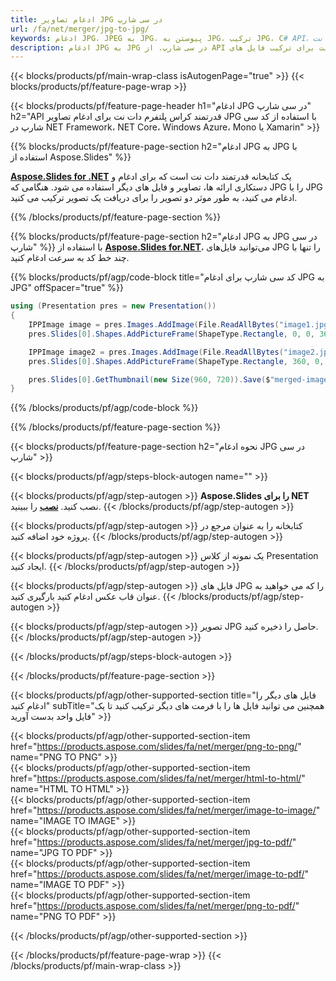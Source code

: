```yaml
---
title: ادغام تصاویر JPG در سی شارپ
url: /fa/net/merger/jpg-to-jpg/
keywords: ادغام JPG، JPEG به JPG، پیوستن به JPG، ترکیب JPG، C# API، کتابخانه دات نت
description: ادغام JPG به JPG در سی شارپ. از API کتابخانه دات نت برای ترکیب فایل های JPG استفاده کنید
---
```


{{< blocks/products/pf/main-wrap-class isAutogenPage="true" >}}
{{< blocks/products/pf/feature-page-wrap >}}

{{< blocks/products/pf/feature-page-header h1="ادغام JPG در سی شارپ" h2="API قدرتمند کراس پلتفرم دات نت برای ادغام تصاویر JPG با استفاده از کد سی شارپ در NET Framework، NET Core، Windows Azure، Mono یا Xamarin" >}}

{{% blocks/products/pf/feature-page-section h2="ادغام JPG به JPG با استفاده از Aspose.Slides" %}}

[**Aspose.Slides for .NET**](https://products.aspose.com/slides/fa/net/) یک کتابخانه قدرتمند دات نت است که برای ادغام و دستکاری ارائه ها، تصاویر و فایل های دیگر استفاده می شود. هنگامی که JPG را با JPG ادغام می کنید، به طور موثر دو تصویر را برای دریافت یک تصویر ترکیب می کنید.

{{% /blocks/products/pf/feature-page-section %}}




{{% blocks/products/pf/feature-page-section  h2="ادغام JPG به JPG در سی شارپ" %}}
با استفاده از [**Aspose.Slides for.NET**](https://products.aspose.com/slides/fa/net/)، می‌توانید فایل‌های JPG را تنها با چند خط کد به سرعت ادغام کنید.

{{% blocks/products/pf/agp/code-block title="کد سی شارپ برای ادغام JPG به JPG" offSpacer="true" %}}
```cs
using (Presentation pres = new Presentation())
{
    IPPImage image = pres.Images.AddImage(File.ReadAllBytes("image1.jpg"));
    pres.Slides[0].Shapes.AddPictureFrame(ShapeType.Rectangle, 0, 0, 360, 540, image);

    IPPImage image2 = pres.Images.AddImage(File.ReadAllBytes("image2.jpg"));
    pres.Slides[0].Shapes.AddPictureFrame(ShapeType.Rectangle, 360, 0, 360, 540, image2);

    pres.Slides[0].GetThumbnail(new Size(960, 720)).Save($"merged-image.jpg", ImageFormat.Jpeg);
}
```
{{% /blocks/products/pf/agp/code-block %}}

{{% /blocks/products/pf/feature-page-section %}}




{{< blocks/products/pf/feature-page-section  h2="نحوه ادغام JPG در سی شارپ" >}}


{{< blocks/products/pf/agp/steps-block-autogen name="" >}}


{{< blocks/products/pf/agp/step-autogen >}}
**Aspose.Slides را برای NET** نصب کنید. [**نصب**](https://docs.aspose.com/slides/net/installation/) را ببینید.
{{< /blocks/products/pf/agp/step-autogen >}}

{{< blocks/products/pf/agp/step-autogen >}}
کتابخانه را به عنوان مرجع در پروژه خود اضافه کنید.
{{< /blocks/products/pf/agp/step-autogen >}}

{{< blocks/products/pf/agp/step-autogen >}}
یک نمونه از کلاس Presentation ایجاد کنید.
{{< /blocks/products/pf/agp/step-autogen >}}

{{< blocks/products/pf/agp/step-autogen >}}
فایل های JPG را که می خواهید به عنوان قاب عکس ادغام کنید بارگیری کنید.
{{< /blocks/products/pf/agp/step-autogen >}}

{{< blocks/products/pf/agp/step-autogen >}}
تصویر JPG حاصل را ذخیره کنید.
{{< /blocks/products/pf/agp/step-autogen >}}


{{< /blocks/products/pf/agp/steps-block-autogen >}}


{{< /blocks/products/pf/feature-page-section >}}




{{< blocks/products/pf/agp/other-supported-section title="فایل های دیگر را ادغام کنید" subTitle="همچنین می توانید فایل ها را با فرمت های دیگر ترکیب کنید تا یک فایل واحد بدست آورید" >}}
  
{{< blocks/products/pf/agp/other-supported-section-item href="https://products.aspose.com/slides/fa/net/merger/png-to-png/" name="PNG TO PNG" >}}  
{{< blocks/products/pf/agp/other-supported-section-item href="https://products.aspose.com/slides/fa/net/merger/html-to-html/" name="HTML TO HTML" >}}  
{{< blocks/products/pf/agp/other-supported-section-item href="https://products.aspose.com/slides/fa/net/merger/image-to-image/" name="IMAGE TO IMAGE" >}}  
{{< blocks/products/pf/agp/other-supported-section-item href="https://products.aspose.com/slides/fa/net/merger/jpg-to-pdf/" name="JPG TO PDF" >}}  
{{< blocks/products/pf/agp/other-supported-section-item href="https://products.aspose.com/slides/fa/net/merger/image-to-pdf/" name="IMAGE TO PDF" >}}  
{{< blocks/products/pf/agp/other-supported-section-item href="https://products.aspose.com/slides/fa/net/merger/png-to-pdf/" name="PNG TO PDF" >}}  
  


{{< /blocks/products/pf/agp/other-supported-section >}}

{{< /blocks/products/pf/feature-page-wrap >}}
{{< /blocks/products/pf/main-wrap-class >}}
